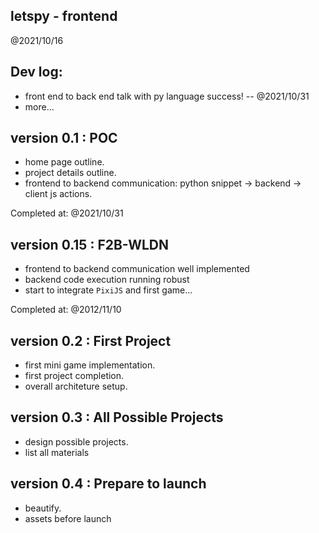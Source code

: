 letspy - frontend
--------------------

@2021/10/16


## Dev log:

- front end to back end talk with py language success!  --  @2021/10/31
- more...


## version 0.1 : POC

- home page outline.
- project details outline.
- frontend to backend communication: python snippet -> backend -> client js actions.

Completed at: @2021/10/31

## version 0.15 : F2B-WLDN

- frontend to backend communication well implemented
- backend code execution running robust
- start to integrate `PixiJS` and first game...

Completed at: @2012/11/10

## version 0.2 : First Project

- first mini game implementation.
- first project completion.
- overall architeture setup.

## version 0.3 : All Possible Projects

- design possible projects.
- list all materials

## version 0.4 : Prepare to launch

- beautify.
- assets before launch
